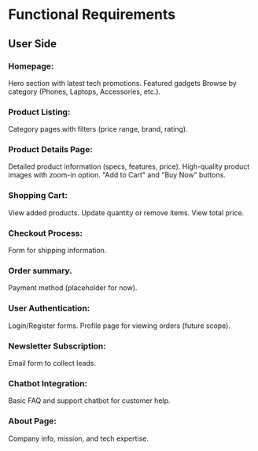 # Functional Requirements
## User Side
### Homepage:
Hero section with latest tech promotions.
Featured gadgets 
Browse by category (Phones, Laptops, Accessories, etc.).

### Product Listing:
Category pages with filters (price range, brand, rating).


### Product Details Page:
Detailed product information (specs, features, price).
High-quality product images with zoom-in option.
"Add to Cart" and "Buy Now" buttons.

### Shopping Cart:
View added products.
Update quantity or remove items.
View total price.

### Checkout Process:
Form for shipping information.

### Order summary.
Payment method (placeholder for now).

### User Authentication:
Login/Register forms.
Profile page for viewing orders (future scope).

### Newsletter Subscription:
Email form to collect leads.

### Chatbot Integration:
Basic FAQ and support chatbot for customer help.

### About Page:
Company info, mission, and tech expertise.
